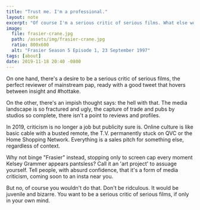 ```yaml
---
title: "Trust me. I'm a professional."
layout: note
excerpt: "Of course I'm a serious critic of serious films. What else would I be?"
image:
  file: frasier-crane.jpg
  path: /assets/img/frasier-crane.jpg
  ratio: 800x600
  alt: "Frasier Season 5 Episode 1, 23 September 1997"
tags: [about]
date: 2019-11-18 20:40 -0800
---
```


On one hand, there's a desire to be a serious critic of serious films, the perfect reviewer of mainstream pap, ready with a good tweet that hovers between insight and #hottake.

On the other, there's an impish thought says: the hell with that. The media landscape is so fractured and ugly, the capture of trade and pubs by studios so complete, there isn't a point to reviews and profiles.

In 2019, criticism is no longer a job but publicity sure is. Online culture is like basic cable with a busted remote, the T.V. permanently stuck on QVC or the Home Shopping Network. Everything is a sales pitch for something else, regardless of context.

Why not binge "Frasier" instead, stopping only to screen cap every moment Kelsey Grammer appears pantsless? Call it an 'art project' to assuage yourself. Tell people, with absurd confidence, that it's a form of media criticism, coming soon to an insta near you.

But no, of course you wouldn't do that. Don't be ridculous. It would be juvenile and bizarre. You want to be a serious critic of serious films, if only in your own mind.
